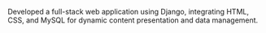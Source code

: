 Developed a full-stack web application using Django, integrating HTML, CSS, and MySQL for dynamic content presentation and data management.
